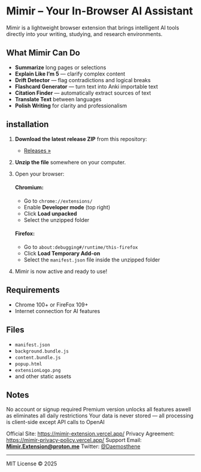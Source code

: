 # Mimir – Your In-Browser AI Assistant

Mimir is a lightweight browser extension that brings intelligent AI tools directly into your writing, studying, and research environments.

## What Mimir Can Do

- **Summarize** long pages or selections
- **Explain Like I’m 5** — clarify complex content
- **Drift Detector** — flag contradictions and logical breaks
- **Flashcard Generator** — turn text into Anki importable text 
- **Citation Finder** — automatically extract sources of text
- **Translate Text** between languages
- **Polish Writing** for clarity and professionalism

## installation

1. **Download the latest release ZIP** from this repository:
   - [Releases »](https://github.com/Daemosthene/Mimir-Extension/releases/tag/v1.0.0)

2. **Unzip the file** somewhere on your computer.

3. Open your browser:

   #### Chromium:
   - Go to `chrome://extensions/`
   - Enable **Developer mode** (top right)
   - Click **Load unpacked**
   - Select the unzipped folder

   #### Firefox:
   - Go to `about:debugging#/runtime/this-firefox`
   - Click **Load Temporary Add-on**
   - Select the `manifest.json` file inside the unzipped folder

4. Mimir is now active and ready to use!

## Requirements

- Chrome 100+ or FireFox 109+
- Internet connection for AI features

## Files

- `manifest.json`
- `background.bundle.js`
- `content.bundle.js`
- `popup.html`
- `extensionLogo.png`
- and other static assets

## Notes

No account or signup required
Premium version unlocks all features aswell as eliminates all daily restrictions
Your data is never stored — all processing is client-side except API calls to OpenAI

Official Site: https://mimir-extension.vercel.app/
Privacy Agreement: https://mimir-privacy-policy.vercel.app/
Support Email: **Mimir.Extension@proton.me**
Twitter: [@Daemosthene](https://x.com/Daemosthene)

---
MIT License © 2025
